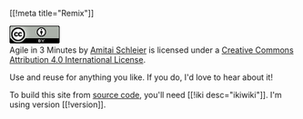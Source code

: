 [[!meta title="Remix"]]

<a rel="license" href="http://creativecommons.org/licenses/by/4.0/"><img alt="Creative Commons License" style="border-width:0" src="/images/creative_commons_4.png" /></a><br /><span xmlns:dct="http://purl.org/dc/terms/" property="dct:title">Agile in 3 Minutes</span> by <a xmlns:cc="http://creativecommons.org/ns#" href="https://agilein3minut.es" property="cc:attributionName" rel="cc:attributionURL">Amitai Schleier</a> is licensed under a <a rel="license" href="http://creativecommons.org/licenses/by/4.0/">Creative Commons Attribution 4.0 International License</a>.

Use and reuse for anything you like.
If you do, I'd love to hear about it!

To build this site from
[source code](https://github.com/schmonz/agilein3minut.es),
you'll need
[[!iki desc="ikiwiki"]].
I'm using version
[[!version]].
